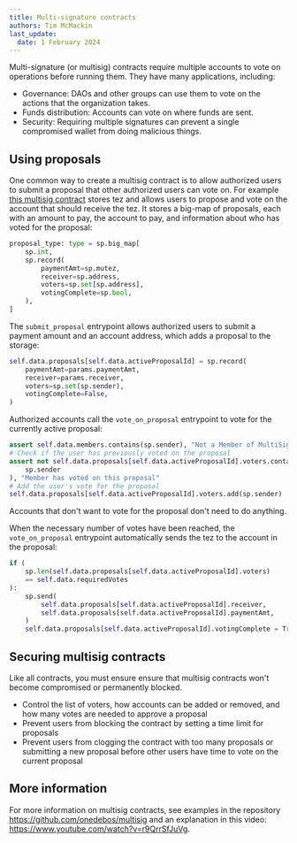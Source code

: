 ```yaml
---
title: Multi-signature contracts
authors: Tim McMackin
last_update:
  date: 1 February 2024
---
```


Multi-signature (or multisig) contracts require multiple accounts to vote on operations before running them.
They have many applications, including:

- Governance: DAOs and other groups can use them to vote on the actions that the organization takes.
- Funds distribution: Accounts can vote on where funds are sent.
- Security: Requiring multiple signatures can prevent a single compromised wallet from doing malicious things.

## Using proposals

One common way to create a multisig contract is to allow authorized users to submit a proposal that other authorized users can vote on.
For example [this multisig contract](https://github.com/onedebos/multisig/blob/main/multisig.py) stores tez and allows users to propose and vote on the account that should receive the tez.
It stores a big-map of proposals, each with an amount to pay, the account to pay, and information about who has voted for the proposal:

```python
proposal_type: type = sp.big_map[
    sp.int,
    sp.record(
        paymentAmt=sp.mutez,
        receiver=sp.address,
        voters=sp.set[sp.address],
        votingComplete=sp.bool,
    ),
]
```

The `submit_proposal` entrypoint allows authorized users to submit a payment amount and an account address, which adds a proposal to the storage:

```python
self.data.proposals[self.data.activeProposalId] = sp.record(
    paymentAmt=params.paymentAmt,
    receiver=params.receiver,
    voters=sp.set(sp.sender),
    votingComplete=False,
)
```

Authorized accounts call the `vote_on_proposal` entrypoint to vote for the currently active proposal:

```python
assert self.data.members.contains(sp.sender), "Not a Member of MultiSig"
# Check if the user has previously voted on the proposal
assert not self.data.proposals[self.data.activeProposalId].voters.contains(
    sp.sender
), "Member has voted on this proposal"
# Add the user's vote for the proposal
self.data.proposals[self.data.activeProposalId].voters.add(sp.sender)
```

Accounts that don't want to vote for the proposal don't need to do anything.

When the necessary number of votes have been reached, the `vote_on_proposal` entrypoint automatically sends the tez to the account in the proposal:

```python
if (
    sp.len(self.data.proposals[self.data.activeProposalId].voters)
    == self.data.requiredVotes
):
    sp.send(
        self.data.proposals[self.data.activeProposalId].receiver,
        self.data.proposals[self.data.activeProposalId].paymentAmt,
    )
    self.data.proposals[self.data.activeProposalId].votingComplete = True
```

## Securing multisig contracts

Like all contracts, you must ensure ensure that multisig contracts won't become compromised or permanently blocked.

- Control the list of voters, how accounts can be added or removed, and how many votes are needed to approve a proposal
- Prevent users from blocking the contract by setting a time limit for proposals
- Prevent users from clogging the contract with too many proposals or submitting a new proposal before other users have time to vote on the current proposal

## More information

For more information on multisig contracts, see examples in the repository https://github.com/onedebos/multisig and an explanation in this video: https://www.youtube.com/watch?v=r9QrrSfJuVg.
